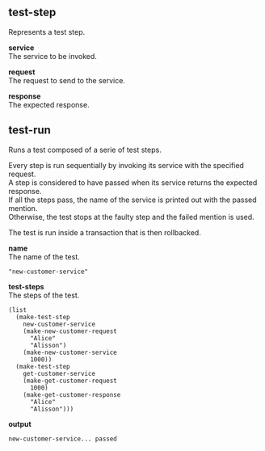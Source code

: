 
test-step
---------
Represents a test step.

__service__  
The service to be invoked.

__request__  
The request to send to the service.

__response__  
The expected response.


test-run
--------
Runs a test composed of a serie of test steps.

Every step is run sequentially by invoking its service with the specified request.  
A step is considered to have passed when its service returns the expected response.  
If all the steps pass, the name of the service is printed out with the passed mention.  
Otherwise, the test stops at the faulty step and the failed mention is used.

The test is run inside a transaction that is then rollbacked.

__name__  
The name of the test.

    "new-customer-service"

__test-steps__  
The steps of the test.

    (list
      (make-test-step
        new-customer-service
        (make-new-customer-request
          "Alice"
          "Alisson")
        (make-new-customer-service
          1000))
      (make-test-step
        get-customer-service
        (make-get-customer-request
          1000)
        (make-get-customer-response
          "Alice"
          "Alisson")))

__output__  

    new-customer-service... passed


